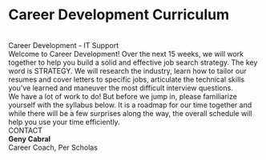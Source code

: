 # Career Development Curriculum
<br/>
Career Development - IT Support
<br/>
Welcome to Career Development! Over the next 15 weeks, we will work together to help you build a solid and effective job search strategy. The key word is STRATEGY. We will research the industry, learn how to tailor our resumes and cover letters to specific jobs, articulate the technical skills you've learned and maneuver the most difficult interview questions.
<br/>
We have a lot of work to do! But before we jump in, please familiarize yourself with the syllabus below. It is a roadmap for our time together and while there will be a few surprises along the way, the overall schedule will help you use your time efficiently.
<br/>
CONTACT
<br/>
<b>Geny Cabral</b>
<br/>
Career Coach, Per Scholas

